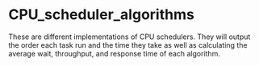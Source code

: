 # CPU_scheduler_algorithms
These are different implementations of CPU schedulers. They will output the order each task run and the time they take as well as calculating the average wait, throughput, and response time of each algorithm.
